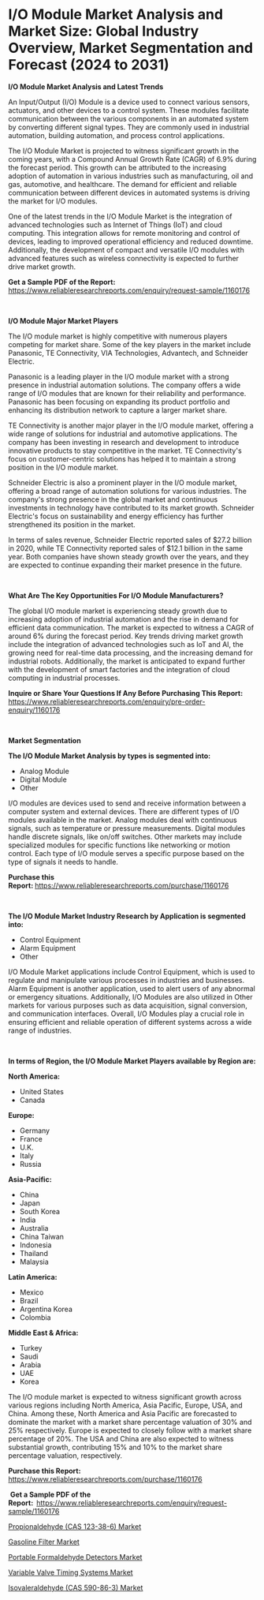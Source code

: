 <p><h1>I/O Module Market Analysis and Market Size: Global Industry Overview, Market Segmentation and Forecast (2024 to 2031)</h1></p><p><strong>I/O Module Market Analysis and Latest Trends</strong></p>
<p><p>An Input/Output (I/O) Module is a device used to connect various sensors, actuators, and other devices to a control system. These modules facilitate communication between the various components in an automated system by converting different signal types. They are commonly used in industrial automation, building automation, and process control applications.</p><p>The I/O Module Market is projected to witness significant growth in the coming years, with a Compound Annual Growth Rate (CAGR) of 6.9% during the forecast period. This growth can be attributed to the increasing adoption of automation in various industries such as manufacturing, oil and gas, automotive, and healthcare. The demand for efficient and reliable communication between different devices in automated systems is driving the market for I/O modules.</p><p>One of the latest trends in the I/O Module Market is the integration of advanced technologies such as Internet of Things (IoT) and cloud computing. This integration allows for remote monitoring and control of devices, leading to improved operational efficiency and reduced downtime. Additionally, the development of compact and versatile I/O modules with advanced features such as wireless connectivity is expected to further drive market growth.</p></p>
<p><strong>Get a Sample PDF of the Report:&nbsp;</strong> <a href="https://www.reliableresearchreports.com/enquiry/request-sample/1160176">https://www.reliableresearchreports.com/enquiry/request-sample/1160176</a></p>
<p>&nbsp;</p>
<p><strong>I/O Module Major Market Players</strong></p>
<p><p>The I/O module market is highly competitive with numerous players competing for market share. Some of the key players in the market include Panasonic, TE Connectivity, VIA Technologies, Advantech, and Schneider Electric.</p><p>Panasonic is a leading player in the I/O module market with a strong presence in industrial automation solutions. The company offers a wide range of I/O modules that are known for their reliability and performance. Panasonic has been focusing on expanding its product portfolio and enhancing its distribution network to capture a larger market share.</p><p>TE Connectivity is another major player in the I/O module market, offering a wide range of solutions for industrial and automotive applications. The company has been investing in research and development to introduce innovative products to stay competitive in the market. TE Connectivity's focus on customer-centric solutions has helped it to maintain a strong position in the I/O module market.</p><p>Schneider Electric is also a prominent player in the I/O module market, offering a broad range of automation solutions for various industries. The company's strong presence in the global market and continuous investments in technology have contributed to its market growth. Schneider Electric's focus on sustainability and energy efficiency has further strengthened its position in the market.</p><p>In terms of sales revenue, Schneider Electric reported sales of $27.2 billion in 2020, while TE Connectivity reported sales of $12.1 billion in the same year. Both companies have shown steady growth over the years, and they are expected to continue expanding their market presence in the future.</p></p>
<p>&nbsp;</p>
<p><strong>What Are The Key Opportunities For I/O Module Manufacturers?</strong></p>
<p><p>The global I/O module market is experiencing steady growth due to increasing adoption of industrial automation and the rise in demand for efficient data communication. The market is expected to witness a CAGR of around 6% during the forecast period. Key trends driving market growth include the integration of advanced technologies such as IoT and AI, the growing need for real-time data processing, and the increasing demand for industrial robots. Additionally, the market is anticipated to expand further with the development of smart factories and the integration of cloud computing in industrial processes.</p></p>
<p><strong>Inquire or Share Your Questions If Any Before Purchasing This Report:</strong> <a href="https://www.reliableresearchreports.com/enquiry/pre-order-enquiry/1160176">https://www.reliableresearchreports.com/enquiry/pre-order-enquiry/1160176</a></p>
<p>&nbsp;</p>
<p><strong>Market Segmentation</strong></p>
<p><strong>The I/O Module Market Analysis by types is segmented into:</strong></p>
<p><ul><li>Analog Module</li><li>Digital Module</li><li>Other</li></ul></p>
<p><p>I/O modules are devices used to send and receive information between a computer system and external devices. There are different types of I/O modules available in the market. Analog modules deal with continuous signals, such as temperature or pressure measurements. Digital modules handle discrete signals, like on/off switches. Other markets may include specialized modules for specific functions like networking or motion control. Each type of I/O module serves a specific purpose based on the type of signals it needs to handle.</p></p>
<p><strong>Purchase this Report:&nbsp;</strong><a href="https://www.reliableresearchreports.com/purchase/1160176">https://www.reliableresearchreports.com/purchase/1160176</a></p>
<p>&nbsp;</p>
<p><strong>The I/O Module Market Industry Research by Application is segmented into:</strong></p>
<p><ul><li>Control Equipment</li><li>Alarm Equipment</li><li>Other</li></ul></p>
<p><p>I/O Module Market applications include Control Equipment, which is used to regulate and manipulate various processes in industries and businesses. Alarm Equipment is another application, used to alert users of any abnormal or emergency situations. Additionally, I/O Modules are also utilized in Other markets for various purposes such as data acquisition, signal conversion, and communication interfaces. Overall, I/O Modules play a crucial role in ensuring efficient and reliable operation of different systems across a wide range of industries.</p></p>
<p>&nbsp;</p>
<p><strong>In terms of Region, the I/O Module Market Players available by Region are:</strong></p>
<p>
    <p> <strong> North America: </strong>
        <ul>
            <li>United States</li>
            <li>Canada</li>
        </ul>
        </p> 
    <p> <strong> Europe: </strong>
        <ul>
            <li>Germany</li>
            <li>France</li>
            <li>U.K.</li>
            <li>Italy</li>
            <li>Russia</li>
        </ul>
        </p> 
    <p> <strong> Asia-Pacific: </strong>
        <ul>
            <li>China</li>
            <li>Japan</li>
            <li>South Korea</li>
            <li>India</li>
            <li>Australia</li>
            <li>China Taiwan</li>
            <li>Indonesia</li>
            <li>Thailand</li>
            <li>Malaysia</li>
        </ul>
        </p> 
    <p> <strong> Latin America: </strong>
        <ul>
            <li>Mexico</li>
            <li>Brazil</li>
            <li>Argentina Korea</li>
            <li>Colombia</li>
        </ul>
        </p> 
    <p> <strong> Middle East & Africa: </strong>
        <ul>
            <li>Turkey</li>
            <li>Saudi</li>
            <li>Arabia</li>
            <li>UAE</li>
            <li>Korea</li>
        </ul>
    </p>
    </p>
<p><p>The I/O module market is expected to witness significant growth across various regions including North America, Asia Pacific, Europe, USA, and China. Among these, North America and Asia Pacific are forecasted to dominate the market with a market share percentage valuation of 30% and 25% respectively. Europe is expected to closely follow with a market share percentage of 20%. The USA and China are also expected to witness substantial growth, contributing 15% and 10% to the market share percentage valuation, respectively.</p></p>
<p><strong>Purchase this Report: </strong><a href="https://www.reliableresearchreports.com/purchase/1160176">https://www.reliableresearchreports.com/purchase/1160176</a></p>
<p>&nbsp;<strong>Get a Sample PDF of the Report:&nbsp;&nbsp;</strong><a href="https://www.reliableresearchreports.com/enquiry/request-sample/1160176">https://www.reliableresearchreports.com/enquiry/request-sample/1160176</a></p>
<p><strong></strong></p>
<p><p><a href="https://github.com/rahu1501/Market-Research-Report-List-2/blob/main/propionaldehyde-cas-123-38-6-market.md">Propionaldehyde (CAS 123-38-6) Market</a></p><p><a href="https://issuu.com/reportprime-2/docs/gasoline-filter-market-size-2030.pptx">Gasoline Filter Market</a></p><p><a href="https://github.com/YashRP12/Market-Research-Report-List-3/blob/main/portable-formaldehyde-detectors-market.md">Portable Formaldehyde Detectors Market</a></p><p><a href="https://issuu.com/reportprime-2/docs/variable-valve-timing-systems-market-size-2030.ppt">Variable Valve Timing Systems Market</a></p><p><a href="https://github.com/Angelnienowdseej3e45z3p8c/Market-Research-Report-List-1/blob/main/isovaleraldehyde-cas-590-86-3-market.md">Isovaleraldehyde (CAS 590-86-3) Market</a></p></p>